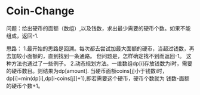 # Coin-Change

问题：给出硬币的面额（数组）,以及钱数，求出最少需要的硬币个数。如果不能组成，返回-1.

思路：
1.最开始的思路是回溯。每次都去尝试加最大面额的硬币，当超过钱数，再去加较小面额的，直到找到一条通路。
  但问题是，怎样确定找不到而返回-1。
  这种方法也通过了一些例子。
2.动态规划方法。一维数组dp[i]存放钱数为i时，需要的硬币数目。则结果为dp[amount].
  当硬币面额coins[j]小于钱数i时，dp[i]=min(dp[i],dp[i-coins[j]]+1),即若需要这个硬币，硬币个数就为 钱数-面额 的硬币个数+1。
